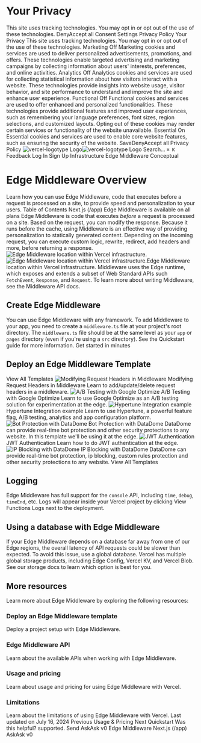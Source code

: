 # Your Privacy
This site uses tracking technologies. You may opt in or opt out of the use of these technologies.
DenyAccept all
Consent Settings
Privacy Policy
Your Privacy
This site uses tracking technologies. You may opt in or opt out of the use of these technologies.
Marketing
Off
Marketing cookies and services are used to deliver personalized advertisements, promotions, and offers. These technologies enable targeted advertising and marketing campaigns by collecting information about users' interests, preferences, and online activities. 
Analytics
Off
Analytics cookies and services are used for collecting statistical information about how visitors interact with a website. These technologies provide insights into website usage, visitor behavior, and site performance to understand and improve the site and enhance user experience.
Functional
Off
Functional cookies and services are used to offer enhanced and personalized functionalities. These technologies provide additional features and improved user experiences, such as remembering your language preferences, font sizes, region selections, and customized layouts. Opting out of these cookies may render certain services or functionality of the website unavailable.
Essential
On
Essential cookies and services are used to enable core website features, such as ensuring the security of the website. 
SaveDenyAccept all
Privacy Policy
![vercel-logotype Logo](https://vercel.com/vc-ap-vercel-docs/_next/static/media/vercel-logotype-light.cf7eca76.svg)![vercel-logotype Logo](https://vercel.com/vc-ap-vercel-docs/_next/static/media/vercel-logotype-dark.01246f11.svg)
Search...
`⌘ K`
Feedback
Log In
Sign Up
Infrastructure
Edge Middleware
Conceptual
# Edge Middleware Overview
Learn how you can use Edge Middleware, code that executes before a request is processed on a site, to provide speed and personalization to your users.
Table of Contents
Next.js (/app)
Edge Middleware is available on all plans
Edge Middleware is code that executes _before_ a request is processed on a site. Based on the request, you can modify the response. Because it runs before the cache, using Middleware is an effective way of providing personalization to statically generated content. Depending on the incoming request, you can execute custom logic, rewrite, redirect, add headers and more, before returning a response.
![Edge Middleware location within Vercel infrastructure.](https://vercel.com/_next/image?url=https%3A%2F%2Fassets.vercel.com%2Fimage%2Fupload%2Fv1689795055%2Fdocs-assets%2Fstatic%2Fdocs%2Fconcepts%2Ffunctions%2Fedge-middleware-light.png&w=3840&q=75)![Edge Middleware location within Vercel infrastructure.](https://vercel.com/_next/image?url=https%3A%2F%2Fassets.vercel.com%2Fimage%2Fupload%2Fv1689795055%2Fdocs-assets%2Fstatic%2Fdocs%2Fconcepts%2Ffunctions%2Fedge-middleware-dark.png&w=3840&q=75)Edge Middleware location within Vercel infrastructure.
Middleware uses the Edge runtime, which exposes and extends a subset of Web Standard APIs such `FetchEvent`, `Response`, and `Request`. To learn more about writing Middleware, see the Middleware API docs.
## Create Edge Middleware
You can use Edge Middleware with any framework. To add Middleware to your app, you need to create a `middleware.ts` file at your project's root directory.
The `middleware.ts` file should be at the same level as your `app` or `pages` directory (even if you're using a `src` directory). See the  Quickstart  guide for more information.
Get started in minutes
## Deploy an Edge Middleware Template
View All Templates
![Modifying Request Headers in Middleware](https://vercel.com/_next/image?url=https%3A%2F%2Fimages.ctfassets.net%2Fe5382hct74si%2F1ICimocCMonK2k49FN399u%2Fa0d145707459a5ac197932dcdfa936ee%2Fedge-middleware-modify-request-header.vercel.app_.png&w=1200&q=75)
Modifying Request Headers in Middleware
Learn to add/update/delete request headers in a middleware.
![A/B Testing with Google Optimize](https://vercel.com/_next/image?url=https%3A%2F%2Fimages.ctfassets.net%2Fe5382hct74si%2F2mSbNPkZft2qRkqOfea2cI%2Fb7ebf7e5f7f1b2be93a9e55e7286a838%2Fedge-functions-ab-testing-google-optimize.vercel.app___1_.png&w=1200&q=75)
A/B Testing with Google Optimize
Learn to use Google Optimize as an A/B testing solution for experimentation at the edge.
![Hypertune Integration example](https://vercel.com/_next/image?url=https%3A%2F%2Fimages.ctfassets.net%2Fe5382hct74si%2F4ib2VQ78sWRVtRYR3UI5wa%2Fe1a1c054881e38c40f24b4f480de3fee%2Ffeature-flag-hypertune.vercel.app___1_.png&w=1200&q=75)
Hypertune Integration example
Learn to use Hypertune, a powerful feature flag, A/B testing, analytics and app configuration platform.
![Bot Protection with DataDome](https://vercel.com/_next/image?url=https%3A%2F%2Fimages.ctfassets.net%2Fe5382hct74si%2FakurjrZdUB9bjsmOI1ShQ%2F9e6ffd8ffbd9fdf72fbbd08bf4e7e8a4%2Fedge-functions-bot-protection-datadome.vercel.app_.png&w=1200&q=75)
Bot Protection with DataDome
DataDome can provide real-time bot protection and other security protections to any website. In this template we'll be using it at the edge.
![JWT Authentication](https://vercel.com/_next/image?url=https%3A%2F%2Fimages.ctfassets.net%2Fe5382hct74si%2FbdcXaoeIdSGU9q6FQ6s7x%2F8c61b9f68ab445823f2881ee2f450c10%2Fedge-functions-jwt-authentication.vercel.app_.png&w=1200&q=75)
JWT Authentication
Learn how to do JWT authentication at the edge.
![IP Blocking with DataDome](https://vercel.com/_next/image?url=https%3A%2F%2Fimages.ctfassets.net%2Fe5382hct74si%2F6mRWoyYv4iI9H5NE44sgsO%2F10a8fbc8324978779a8e6d02a1eec71f%2Fedge-functions-ip-blocking-datadome.vercel.app_.png&w=1200&q=75)
IP Blocking with DataDome
DataDome can provide real-time bot protection, ip blocking, custom rules protection and other security protections to any website.
View All Templates
## Logging
Edge Middleware has full support for the `console` API, including `time`, `debug`, `timeEnd`, etc. Logs will appear inside your Vercel project by clicking View Functions Logs next to the deployment.
## Using a database with Edge Middleware
If your Edge Middleware depends on a database far away from one of our Edge regions, the overall latency of API requests could be slower than expected. To avoid this issue, use a global database. Vercel has multiple global storage products, including Edge Config, Vercel KV, and Vercel Blob. See our storage docs to learn which option is best for you.
## More resources
Learn more about Edge Middleware by exploring the following resources:
### Deploy an Edge Middleware template
Deploy a project setup with Edge Middleware.
### Edge Middleware API
Learn about the available APIs when working with Edge Middleware.
### Usage and pricing
Learn about usage and pricing for using Edge Middleware with Vercel.
### Limitations
Learn about the limitations of using Edge Middleware with Vercel.
Last updated on July 16, 2024
Previous
Usage & Pricing
Next
Quickstart
Was this helpful?
supported.
Send
AskAsk v0
Edge Middleware
Next.js (/app)
AskAsk v0
